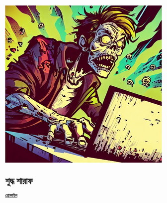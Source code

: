 <img src="zombie~2.jpeg" alt="Comic art of a zombie by Bing AI"></img>

# শুদ্ধ শারাফ

**[প্রোফাইল](https://github.com/sudo318)**
